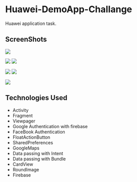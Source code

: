 # Huawei-DemoApp-Challange
Huawei application task.

## ScreenShots
![](https://media.giphy.com/media/eiArUb1VIUFOa7bo5Z/giphy.gif)

![](https://media.giphy.com/media/ZCGa3BwJEMzrZlVHK2/giphy.gif)
![](https://media.giphy.com/media/huJdYUJoeQnhttJvSV/giphy.gif)

![](https://media.giphy.com/media/YoQNnHKIJXL02a6e5l/giphy.gif)
![](https://media.giphy.com/media/j5zmT3OtgBXoqoojFl/giphy.gif)

![](https://media.giphy.com/media/XDk4jjyoQ1SMaEQ3kI/giphy.gif)



## Technologies Used
- Activity
- Fragment
- Viewpager
- Google Authentication with firebase
- FaceBook Authentication
- FloatActionButton
- SharedPreferences
- GoogleMaps
- Data passing with Intent
- Data passing with Bundle
- CardView
- RoundImage
- Firebase
